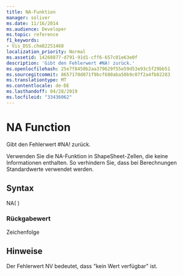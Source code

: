 ```yaml
---
title: NA-Funktion
manager: soliver
ms.date: 11/16/2014
ms.audience: Developer
ms.topic: reference
f1_keywords:
- Vis_DSS.chm82251468
localization_priority: Normal
ms.assetid: 14268877-d791-91d1-cff6-657c01e63e0f
description: 'Gibt den Fehlerwert #NA! zurück.'
ms.openlocfilehash: 25e7f8450b2aa379629f55e59d53e93c5f29bb51
ms.sourcegitcommit: 8657170d071f9bcf680aba50b9c07f2a4fb82283
ms.translationtype: MT
ms.contentlocale: de-DE
ms.lasthandoff: 04/28/2019
ms.locfileid: "33436062"
---
```

# <a name="na-function"></a>NA Function

Gibt den Fehlerwert #NA! zurück. 
  
Verwenden Sie die NA-Funktion in ShapeSheet-Zellen, die keine Informationen enthalten. So verhindern Sie, dass bei Berechnungen Standardwerte verwendet werden.
  
## <a name="syntax"></a>Syntax

NA( )
  
### <a name="return-value"></a>Rückgabewert

Zeichenfolge
  
## <a name="remarks"></a>Hinweise

Der Fehlerwert NV bedeutet, dass "kein Wert verfügbar" ist.
  

